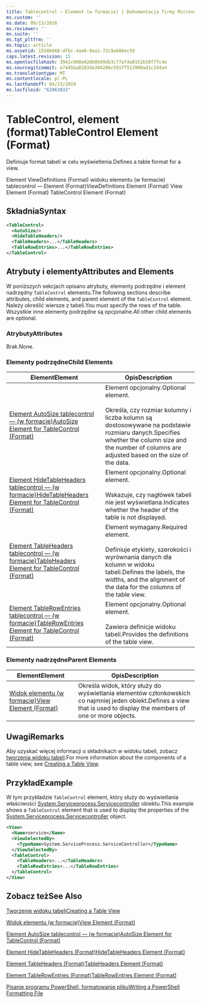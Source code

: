 ```yaml
---
title: Tablecontrol — Element (w formacie) | Dokumentacja firmy Microsoft
ms.custom: ''
ms.date: 09/13/2016
ms.reviewer: ''
ms.suite: ''
ms.tgt_pltfrm: ''
ms.topic: article
ms.assetid: 1550b068-dfbc-4ae0-9aa1-72c9a680ec59
caps.latest.revision: 15
ms.openlocfilehash: 3942c008e026b0b99db3c77af4a0152b50fffc4e
ms.sourcegitcommit: e7445ba8203da304286c591ff513900ad1c244a4
ms.translationtype: MT
ms.contentlocale: pl-PL
ms.lasthandoff: 04/23/2019
ms.locfileid: "62063832"
---
```

# <a name="tablecontrol-element-format"></a><span data-ttu-id="26054-102">TableControl, element (format)</span><span class="sxs-lookup"><span data-stu-id="26054-102">TableControl Element (Format)</span></span>

<span data-ttu-id="26054-103">Definiuje format tabeli w celu wyświetlenia.</span><span class="sxs-lookup"><span data-stu-id="26054-103">Defines a table format for a view.</span></span>

<span data-ttu-id="26054-104">Element ViewDefinitions (Format) widoku elementu (w formacie) tablecontrol — Element (Format)</span><span class="sxs-lookup"><span data-stu-id="26054-104">ViewDefinitions Element (Format) View Element (Format) TableControl Element (Format)</span></span>

## <a name="syntax"></a><span data-ttu-id="26054-105">Składnia</span><span class="sxs-lookup"><span data-stu-id="26054-105">Syntax</span></span>

```xml
<TableControl>
  <AutoSize/>
  <HideTableHeaders/>
  <TableHeaders>...</TableHeaders>
  <TableRowEntries>...</TableRowEntries>
</TableControl>

```

## <a name="attributes-and-elements"></a><span data-ttu-id="26054-106">Atrybuty i elementy</span><span class="sxs-lookup"><span data-stu-id="26054-106">Attributes and Elements</span></span>

<span data-ttu-id="26054-107">W poniższych sekcjach opisano atrybuty, elementy podrzędne i element nadrzędny `TableControl` elementu.</span><span class="sxs-lookup"><span data-stu-id="26054-107">The following sections describe attributes, child elements, and parent element of the `TableControl` element.</span></span> <span data-ttu-id="26054-108">Należy określić wiersze z tabeli.</span><span class="sxs-lookup"><span data-stu-id="26054-108">You must specify the rows of the table.</span></span> <span data-ttu-id="26054-109">Wszystkie inne elementy podrzędne są opcjonalne.</span><span class="sxs-lookup"><span data-stu-id="26054-109">All other child elements are optional.</span></span>

### <a name="attributes"></a><span data-ttu-id="26054-110">Atrybuty</span><span class="sxs-lookup"><span data-stu-id="26054-110">Attributes</span></span>

<span data-ttu-id="26054-111">Brak.</span><span class="sxs-lookup"><span data-stu-id="26054-111">None.</span></span>

### <a name="child-elements"></a><span data-ttu-id="26054-112">Elementy podrzędne</span><span class="sxs-lookup"><span data-stu-id="26054-112">Child Elements</span></span>

|<span data-ttu-id="26054-113">Element</span><span class="sxs-lookup"><span data-stu-id="26054-113">Element</span></span>|<span data-ttu-id="26054-114">Opis</span><span class="sxs-lookup"><span data-stu-id="26054-114">Description</span></span>|
|-------------|-----------------|
|[<span data-ttu-id="26054-115">Element AutoSize tablecontrol — (w formacie)</span><span class="sxs-lookup"><span data-stu-id="26054-115">AutoSize Element for TableControl (Format)</span></span>](./autosize-element-for-tablecontrol-format.md)|<span data-ttu-id="26054-116">Element opcjonalny.</span><span class="sxs-lookup"><span data-stu-id="26054-116">Optional element.</span></span><br /><br /> <span data-ttu-id="26054-117">Określa, czy rozmiar kolumny i liczba kolumn są dostosowywane na podstawie rozmiaru danych.</span><span class="sxs-lookup"><span data-stu-id="26054-117">Specifies whether the column size and the number of columns are adjusted based on the size of the data.</span></span>|
|[<span data-ttu-id="26054-118">Element HideTableHeaders tablecontrol — (w formacie)</span><span class="sxs-lookup"><span data-stu-id="26054-118">HideTableHeaders Element for TableControl (Format)</span></span>](./hidetableheaders-element-format.md)|<span data-ttu-id="26054-119">Element opcjonalny.</span><span class="sxs-lookup"><span data-stu-id="26054-119">Optional element.</span></span><br /><br /> <span data-ttu-id="26054-120">Wskazuje, czy nagłówek tabeli nie jest wyświetlana.</span><span class="sxs-lookup"><span data-stu-id="26054-120">Indicates whether the header of the table is not displayed.</span></span>|
|[<span data-ttu-id="26054-121">Element TableHeaders tablecontrol — (w formacie)</span><span class="sxs-lookup"><span data-stu-id="26054-121">TableHeaders Element for TableControl (Format)</span></span>](./tableheaders-element-format.md)|<span data-ttu-id="26054-122">Element wymagany.</span><span class="sxs-lookup"><span data-stu-id="26054-122">Required element.</span></span><br /><br /> <span data-ttu-id="26054-123">Definiuje etykiety, szerokości i wyrównania danych dla kolumn w widoku tabeli.</span><span class="sxs-lookup"><span data-stu-id="26054-123">Defines the labels, the widths, and the alignment of the data for the columns of the table view.</span></span>|
|[<span data-ttu-id="26054-124">Element TableRowEntries tablecontrol — (w formacie)</span><span class="sxs-lookup"><span data-stu-id="26054-124">TableRowEntries Element for TableControl (Format)</span></span>](./tablerowentries-element-for-tablecontrol-format.md)|<span data-ttu-id="26054-125">Element opcjonalny.</span><span class="sxs-lookup"><span data-stu-id="26054-125">Optional element.</span></span><br /><br /> <span data-ttu-id="26054-126">Zawiera definicje widoku tabeli.</span><span class="sxs-lookup"><span data-stu-id="26054-126">Provides the definitions of the table view.</span></span>|

### <a name="parent-elements"></a><span data-ttu-id="26054-127">Elementy nadrzędne</span><span class="sxs-lookup"><span data-stu-id="26054-127">Parent Elements</span></span>

|<span data-ttu-id="26054-128">Element</span><span class="sxs-lookup"><span data-stu-id="26054-128">Element</span></span>|<span data-ttu-id="26054-129">Opis</span><span class="sxs-lookup"><span data-stu-id="26054-129">Description</span></span>|
|-------------|-----------------|
|[<span data-ttu-id="26054-130">Widok elementu (w formacie)</span><span class="sxs-lookup"><span data-stu-id="26054-130">View Element (Format)</span></span>](./view-element-format.md)|<span data-ttu-id="26054-131">Określa widok, który służy do wyświetlania elementów członkowskich co najmniej jeden obiekt.</span><span class="sxs-lookup"><span data-stu-id="26054-131">Defines a view that is used to display the members of one or more objects.</span></span>|

## <a name="remarks"></a><span data-ttu-id="26054-132">Uwagi</span><span class="sxs-lookup"><span data-stu-id="26054-132">Remarks</span></span>

<span data-ttu-id="26054-133">Aby uzyskać więcej informacji o składnikach w widoku tabeli, zobacz [tworzenia widoku tabeli](./creating-a-table-view.md).</span><span class="sxs-lookup"><span data-stu-id="26054-133">For more information about the components of a table view, see [Creating a Table View](./creating-a-table-view.md).</span></span>

## <a name="example"></a><span data-ttu-id="26054-134">Przykład</span><span class="sxs-lookup"><span data-stu-id="26054-134">Example</span></span>

<span data-ttu-id="26054-135">W tym przykładzie `TableControl` element, który służy do wyświetlania właściwości [System.Serviceprocess.Servicecontroller](/dotnet/api/System.ServiceProcess.ServiceController) obiektu.</span><span class="sxs-lookup"><span data-stu-id="26054-135">This example shows a `TableControl` element that is used to display the properties of the [System.Serviceprocess.Servicecontroller](/dotnet/api/System.ServiceProcess.ServiceController) object.</span></span>

```xml
<View>
  <Name>service</Name>
  <ViewSelectedBy>
    <TypeName>System.ServiceProcess.ServiceController</TypeName>
  </ViewSelectedBy>
  <TableControl>
    <TableHeaders>...</TableHeaders>
    <TableRowEntries>...</TableRowEntries>
  </TableControl>
</View>

```

## <a name="see-also"></a><span data-ttu-id="26054-136">Zobacz też</span><span class="sxs-lookup"><span data-stu-id="26054-136">See Also</span></span>

[<span data-ttu-id="26054-137">Tworzenie widoku tabeli</span><span class="sxs-lookup"><span data-stu-id="26054-137">Creating a Table View</span></span>](./creating-a-table-view.md)

[<span data-ttu-id="26054-138">Widok elementu (w formacie)</span><span class="sxs-lookup"><span data-stu-id="26054-138">View Element (Format)</span></span>](./view-element-format.md)

[<span data-ttu-id="26054-139">Element AutoSize tablecontrol — (w formacie)</span><span class="sxs-lookup"><span data-stu-id="26054-139">AutoSize Element for TableControl (Format)</span></span>](./autosize-element-for-tablecontrol-format.md)

[<span data-ttu-id="26054-140">Element HideTableHeaders (Format)</span><span class="sxs-lookup"><span data-stu-id="26054-140">HideTableHeaders Element (Format)</span></span>](./hidetableheaders-element-format.md)

[<span data-ttu-id="26054-141">Element TableHeaders (Format)</span><span class="sxs-lookup"><span data-stu-id="26054-141">TableHeaders Element (Format)</span></span>](./tableheaders-element-format.md)

[<span data-ttu-id="26054-142">Element TableRowEntries (Format)</span><span class="sxs-lookup"><span data-stu-id="26054-142">TableRowEntries Element (Format)</span></span>](./tablerowentries-element-for-tablecontrol-format.md)

[<span data-ttu-id="26054-143">Pisanie programu PowerShell, formatowanie pliku</span><span class="sxs-lookup"><span data-stu-id="26054-143">Writing a PowerShell Formatting File</span></span>](./writing-a-powershell-formatting-file.md)
